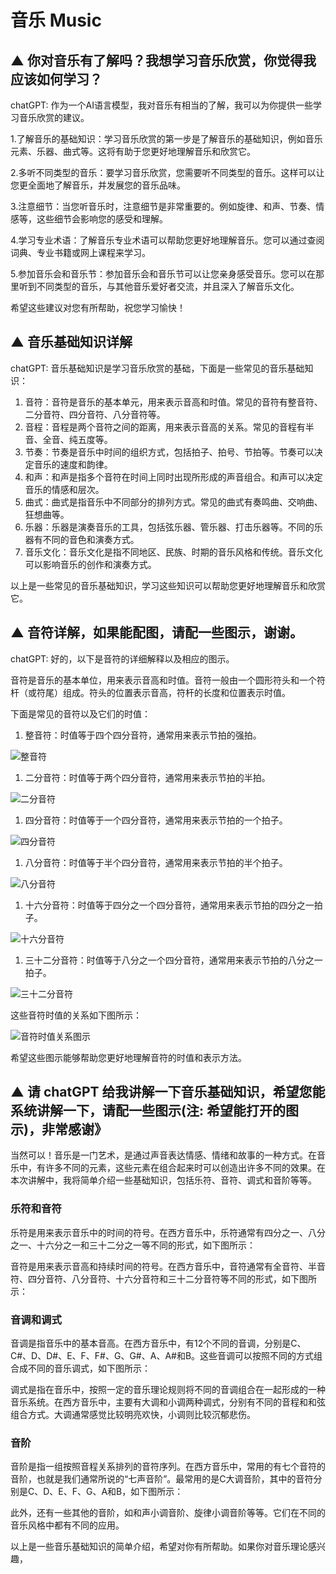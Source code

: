 # 音乐 Music



## ▲ 你对音乐有了解吗？我想学习音乐欣赏，你觉得我应该如何学习？

chatGPT: 作为一个AI语言模型，我对音乐有相当的了解，我可以为你提供一些学习音乐欣赏的建议。

1.了解音乐的基础知识：学习音乐欣赏的第一步是了解音乐的基础知识，例如音乐元素、乐器、曲式等。这将有助于您更好地理解音乐和欣赏它。

2.多听不同类型的音乐：要学习音乐欣赏，您需要听不同类型的音乐。这样可以让您更全面地了解音乐，并发展您的音乐品味。

3.注意细节：当您听音乐时，注意细节是非常重要的。例如旋律、和声、节奏、情感等，这些细节会影响您的感受和理解。

4.学习专业术语：了解音乐专业术语可以帮助您更好地理解音乐。您可以通过查阅词典、专业书籍或网上课程来学习。

5.参加音乐会和音乐节：参加音乐会和音乐节可以让您亲身感受音乐。您可以在那里听到不同类型的音乐，与其他音乐爱好者交流，并且深入了解音乐文化。

希望这些建议对您有所帮助，祝您学习愉快！



## ▲ 音乐基础知识详解

chatGPT: 音乐基础知识是学习音乐欣赏的基础，下面是一些常见的音乐基础知识：

1. 音符：音符是音乐的基本单元，用来表示音高和时值。常见的音符有整音符、二分音符、四分音符、八分音符等。
2. 音程：音程是两个音符之间的距离，用来表示音高的关系。常见的音程有半音、全音、纯五度等。
3. 节奏：节奏是音乐中时间的组织方式，包括拍子、拍号、节拍等。节奏可以决定音乐的速度和韵律。
4. 和声：和声是指多个音符在时间上同时出现所形成的声音组合。和声可以决定音乐的情感和层次。
5. 曲式：曲式是指音乐中不同部分的排列方式。常见的曲式有奏鸣曲、交响曲、狂想曲等。
6. 乐器：乐器是演奏音乐的工具，包括弦乐器、管乐器、打击乐器等。不同的乐器有不同的音色和演奏方式。
7. 音乐文化：音乐文化是指不同地区、民族、时期的音乐风格和传统。音乐文化可以影响音乐的创作和演奏方式。

以上是一些常见的音乐基础知识，学习这些知识可以帮助您更好地理解音乐和欣赏它。



## ▲ 音符详解，如果能配图，请配一些图示，谢谢。

chatGPT: 好的，以下是音符的详细解释以及相应的图示。

音符是音乐的基本单位，用来表示音高和时值。音符一般由一个圆形符头和一个符杆（或符尾）组成。符头的位置表示音高，符杆的长度和位置表示时值。

下面是常见的音符以及它们的时值：

1. 整音符：时值等于四个四分音符，通常用来表示节拍的强拍。

![整音符](https://upload.wikimedia.org/wikipedia/commons/thumb/f/f9/Whole_note.svg/160px-Whole_note.svg.png)

1. 二分音符：时值等于两个四分音符，通常用来表示节拍的半拍。

![二分音符](https://upload.wikimedia.org/wikipedia/commons/thumb/e/e4/Half_note.svg/160px-Half_note.svg.png)

1. 四分音符：时值等于一个四分音符，通常用来表示节拍的一个拍子。

![四分音符](https://upload.wikimedia.org/wikipedia/commons/thumb/7/74/Quarter_note.svg/160px-Quarter_note.svg.png)

1. 八分音符：时值等于半个四分音符，通常用来表示节拍的半个拍子。

![八分音符](https://upload.wikimedia.org/wikipedia/commons/thumb/8/8c/Eighth_note.svg/160px-Eighth_note.svg.png)

1. 十六分音符：时值等于四分之一个四分音符，通常用来表示节拍的四分之一拍子。

![十六分音符](https://upload.wikimedia.org/wikipedia/commons/thumb/f/fa/Sixteenth_note.svg/160px-Sixteenth_note.svg.png)

1. 三十二分音符：时值等于八分之一个四分音符，通常用来表示节拍的八分之一拍子。

![三十二分音符](https://upload.wikimedia.org/wikipedia/commons/thumb/6/6f/32nd_note.png/160px-32nd_note.png)

这些音符时值的关系如下图所示：

![音符时值关系图示](https://upload.wikimedia.org/wikipedia/commons/thumb/1/15/Note-lengths.svg/300px-Note-lengths.svg.png)

希望这些图示能够帮助您更好地理解音符的时值和表示方法。





## ▲ 请 chatGPT 给我讲解一下音乐基础知识，希望您能系统讲解一下，请配一些图示(注: 希望能打开的图示)，非常感谢》

当然可以！音乐是一门艺术，是通过声音表达情感、情绪和故事的一种方式。在音乐中，有许多不同的元素，这些元素在组合起来时可以创造出许多不同的效果。在本次讲解中，我将简单介绍一些基础知识，包括乐符、音符、调式和音阶等等。

### 乐符和音符

乐符是用来表示音乐中的时间的符号。在西方音乐中，乐符通常有四分之一、八分之一、十六分之一和三十二分之一等不同的形式，如下图所示：

音符是用来表示音高和持续时间的符号。在西方音乐中，音符通常有全音符、半音符、四分音符、八分音符、十六分音符和三十二分音符等不同的形式，如下图所示：

### 音调和调式

音调是指音乐中的基本音高。在西方音乐中，有12个不同的音调，分别是C、C#、D、D#、E、F、F#、G、G#、A、A#和B。这些音调可以按照不同的方式组合成不同的音乐调式，如下图所示：

调式是指在音乐中，按照一定的音乐理论规则将不同的音调组合在一起形成的一种音乐系统。在西方音乐中，主要有大调和小调两种调式，分别有不同的音程和和弦组合方式。大调通常感觉比较明亮欢快，小调则比较沉郁悲伤。

### 音阶

音阶是指一组按照音程关系排列的音符序列。在西方音乐中，常用的有七个音符的音阶，也就是我们通常所说的“七声音阶”。最常用的是C大调音阶，其中的音符分别是C、D、E、F、G、A和B，如下图所示：

此外，还有一些其他的音阶，如和声小调音阶、旋律小调音阶等等。它们在不同的音乐风格中都有不同的应用。

以上是一些音乐基础知识的简单介绍，希望对你有所帮助。如果你对音乐理论感兴趣，
